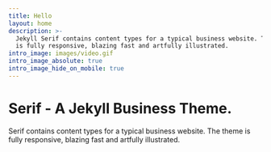 ```yaml
---
title: Hello
layout: home
description: >-
  Jekyll Serif contains content types for a typical business website. The theme
  is fully responsive, blazing fast and artfully illustrated.
intro_image: images/video.gif
intro_image_absolute: true
intro_image_hide_on_mobile: true
---
```


# Serif - A Jekyll Business Theme.

Serif contains content types for a typical business website. The theme is fully responsive, blazing fast and artfully illustrated.
